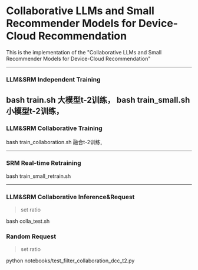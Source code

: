 # Collaborative LLMs and Small Recommender Models for Device-Cloud Recommendation

This is the implementation of the "Collaborative LLMs and Small Recommender Models for Device-Cloud Recommendation"


---
### LLM&SRM Independent Training
bash train.sh 大模型t-2训练，
bash train_small.sh 小模型t-2训练，
---
### LLM&SRM Collaborative Training
bash train_collaboration.sh 融合t-2训练,

---
### SRM Real-time Retraining
bash train_small_retrain.sh

---
### LLM&SRM Collaborative Inference&Request
> set ratio

bash colla_test.sh

### Random Request
> set ratio

python notebooks/test_filter_collaboration_dcc_t2.py
